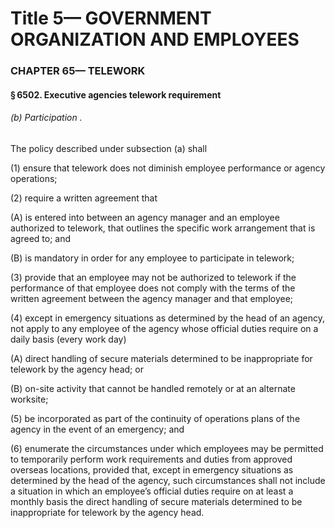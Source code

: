 
# Title 5— GOVERNMENT ORGANIZATION AND EMPLOYEES
### CHAPTER 65— TELEWORK
#### § 6502. Executive agencies telework requirement
###### (b) Participation .

The policy described under subsection (a) shall

(1) ensure that telework does not diminish employee performance or agency operations;

(2) require a written agreement that

(A) is entered into between an agency manager and an employee authorized to telework, that outlines the specific work arrangement that is agreed to; and

(B) is mandatory in order for any employee to participate in telework;

(3) provide that an employee may not be authorized to telework if the performance of that employee does not comply with the terms of the written agreement between the agency manager and that employee;

(4) except in emergency situations as determined by the head of an agency, not apply to any employee of the agency whose official duties require on a daily basis (every work day)

(A) direct handling of secure materials determined to be inappropriate for telework by the agency head; or

(B) on-site activity that cannot be handled remotely or at an alternate worksite;

(5) be incorporated as part of the continuity of operations plans of the agency in the event of an emergency; and

(6) enumerate the circumstances under which employees may be permitted to temporarily perform work requirements and duties from approved overseas locations, provided that, except in emergency situations as determined by the head of the agency, such circumstances shall not include a situation in which an employee’s official duties require on at least a monthly basis the direct handling of secure materials determined to be inappropriate for telework by the agency head.
